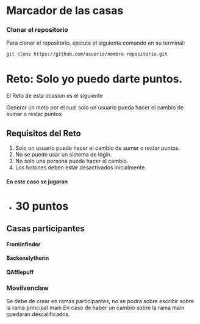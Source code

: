 # Marcador de las casas

### Clonar el repositorio

Para clonar el repositorio, ejecute el siguiente comando en su terminal:

```bash
git clone https://github.com/usuario/nombre-repositorio.git
```


# Reto: Solo yo puedo darte puntos.

El Reto de esta ocasion es el siguiente

Generar un meto por el cual solo un usuario pueda hacer el cambio de sumar o restar puntos



## Requisitos del Reto

1. Solo un usuario puede hacer el cambio de sumar o restar puntos.
2. No se puede usar un sistema de login.
3. No solo una persona puede hacer el cambio.
4. Los botones deben estar desactivados inicialmente.




#### En este caso se jugaran 


* # 30 puntos







## Casas participantes



#### Frontinfinder

#### Backenslytherin

#### QAfflepuff

### Movilvenclaw






Se debe de crear en ramas participantes, no se podra sobre escribir sobre la rama principal main
En caso de haber un cambio sobre la rama main quedaran descalificados.

